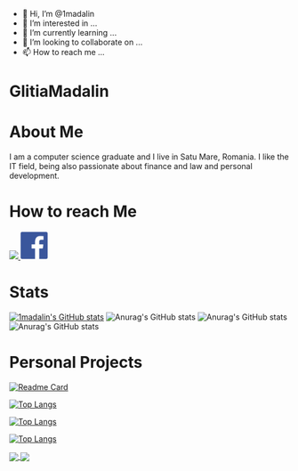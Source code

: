 - 👋 Hi, I’m @1madalin
- 👀 I’m interested in ...
- 🌱 I’m currently learning ...
- 💞️ I’m looking to collaborate on ...
- 📫 How to reach me ...

<!---
1madalin/1madalin is a ✨ special ✨ repository because its `README.md` (this file) appears on your GitHub profile.
You can click the Preview link to take a look at your changes.
--->
# GlitiaMadalin  

# About Me
 I am a computer science graduate and I live in Satu Mare, Romania. 
 I like the IT field, being also passionate about finance and law and personal development.
 
 
# How to reach Me
<a href="https://www.linkedin.com/in/madalin-glitia-b25388212/" >
   <img src="LinkedInLogo.png.ico" width="auto" height="50px" />
 </a>
 <a href="https://www.facebook.com/glitia.madalin/" >
   <img src="FacebookLogo.png.png" width="auto" height="50px" />
 </a>
 
 
# Stats
[![1madalin's GitHub stats](https://github-readme-stats.vercel.app/api?username=1madalin)](https://github.com/1madalin/github-readme-stats)
 ![Anurag's GitHub stats](https://github-readme-stats.vercel.app/api?username=1mAdalin&count_private=true)
 ![Anurag's GitHub stats](https://github-readme-stats.vercel.app/api?username=1madalin&show_icons=true)
 ![Anurag's GitHub stats](https://github-readme-stats.vercel.app/api?username=1madalin&show_icons=true&theme=radical)


# Personal Projects
[![Readme Card](https://github-readme-stats.vercel.app/api/pin/?username=1madalin&repo=github-readme-stats)](https://github.com/1madalin/github-readme-stats)

[![Top Langs](https://github-readme-stats.vercel.app/api/top-langs/?username=1madalin)](https://github.com/1madalin/github-readme-stats)

[![Top Langs](https://github-readme-stats.vercel.app/api/top-langs/?username=1madalin&hide=javascript,html)](https://github.com/1madalin/github-readme-stats)

[![Top Langs](https://github-readme-stats.vercel.app/api/top-langs/?username=anuraghazra&layout=compact)](https://github.com/anuraghazra/github-readme-stats)


<a href="https://github.com/anuraghazra/github-readme-stats">
  <img align="center" src="https://github-readme-stats.vercel.app/api/pin/?username=anuraghazra&repo=github-readme-stats" />
</a>
<a href="https://github.com/anuraghazra/convoychat">
  <img align="center" src="https://github-readme-stats.vercel.app/api/pin/?username=anuraghazra&repo=convoychat" />
</a>
